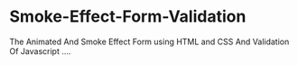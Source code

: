 # Smoke-Effect-Form-Validation
The  Animated And Smoke Effect Form using HTML and CSS And Validation Of Javascript ....
